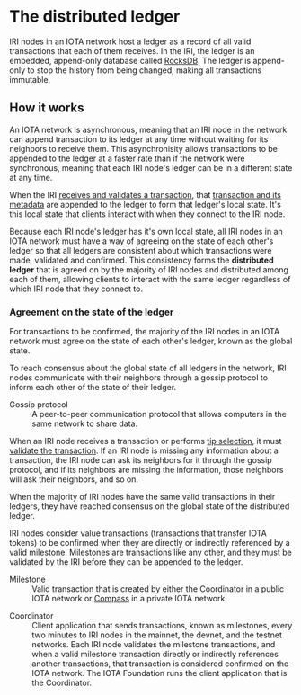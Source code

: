 # The distributed ledger

 IRI nodes in an IOTA network host a ledger as a record of all valid transactions that each of them receives. In the IRI, the ledger is an embedded, append-only database called [RocksDB](https://rocksdb.org/). The ledger is append-only to stop the history from being changed, making all transactions immutable.

 ## How it works

 An IOTA network is asynchronous, meaning that an IRI node in the network can append transaction to its ledger at any time without waiting for its neighbors to receive them. This asynchronisity allows transactions to be appended to the ledger at a faster rate than if the network were synchronous, meaning that each IRI node's ledger can be in a different state at any time.

When the IRI [receives and validates a transaction](/iri/concepts/transaction-validation.md), that [transaction and its metadata](/iri/references/data-in-the-ledger.md) are appended to the ledger to form that ledger's local state. It's this local state that clients interact with when they connect to the IRI node.

Because each IRI node's ledger has it's own local state, all IRI nodes in an IOTA network must have a way of agreeing on the state of each other's ledger so that all ledgers are consistent about which transactions were made, validated and confirmed. This consistency forms the **distributed ledger** that is agreed on by the majority of IRI nodes and distributed among each of them, allowing clients to interact with the same ledger regardless of which IRI node that they connect to.

### Agreement on the state of the ledger

For transactions to be confirmed, the majority of the IRI nodes in an IOTA network must agree on the state of each other's ledger, known as the global state.

To reach consensus about the global state of all ledgers in the network, IRI nodes communicate with their neighbors through a gossip protocol to inform each other of the state of their ledger.

<dl><dt>Gossip protocol</dt><dd>A peer-to-peer communication protocol that allows computers in the same network to share data.</dd></dl>

When an IRI node receives a transaction or performs [tip selection](/iri/concepts/tip-selection.md), it must [validate the transaction](/iri/concepts/transaction-validation.md). If an IRI node is missing any information about a transaction, the IRI node can ask its neighbors for it through the gossip protocol, and if its neighbors are missing the information, those neighbors will ask their neighbors, and so on.

When the majority of IRI nodes have the same valid transactions in their ledgers, they have reached consensus on the global state of the distributed ledger.

IRI nodes consider value transactions (transactions that transfer IOTA tokens) to be confirmed when they are directly or indirectly referenced by a valid milestone. Milestones are transactions like any other, and they must be validated by the IRI before they can be appended to the ledger.

<dl>
<dt>Milestone</dt>
<dd>Valid transaction that is created by either the Coordinator in a public IOTA network or <a href="/compass/introduction/overview.md">Compass</a> in a private IOTA network.</dd>
</dl>

<dl>
<dt>Coordinator</dt>
<dd>Client application that sends transactions, known as milestones, every two minutes to IRI nodes in the mainnet, the devnet, and the testnet networks. Each IRI node validates the milestone transactions, and when a valid milestone transaction directly or indirectly references another transactions, that transaction is considered confirmed on the IOTA network. The IOTA Foundation runs the client application that is the Coordinator. </dd>
  </dl>